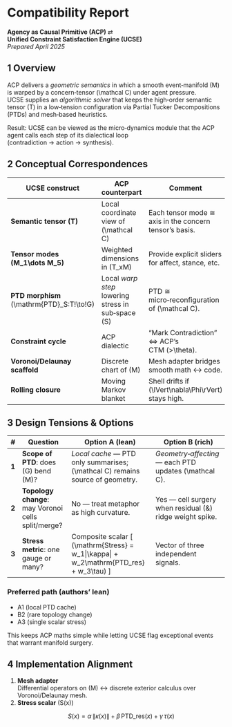 # Compatibility Report  
**Agency as Causal Primitive (ACP)** ⇄ **Unified Constraint Satisfaction Engine (UCSE)**  
*Prepared April 2025*

## 1 Overview  

ACP delivers a *geometric semantics* in which a smooth event‑manifold \(M\) is warped by a concern‑tensor \(\mathcal C\) under agent pressure.  
UCSE supplies an *algorithmic solver* that keeps the high‑order semantic tensor \(T\) in a low‑tension configuration via Partial Tucker Decompositions (PTDs) and mesh‑based heuristics.  

Result: UCSE can be viewed as the micro‑dynamics module that the ACP agent calls each step of its dialectical loop (contradiction → action → synthesis).

## 2 Conceptual Correspondences  

| UCSE construct | ACP counterpart | Comment |
|---|---|---|
| **Semantic tensor \(T\)** | Local coordinate view of \(\mathcal C\) | Each tensor mode ≅ axis in the concern tensor’s basis. |
| **Tensor modes \(M_1\dots M_5\)** | Weighted dimensions in \(T_xM\) | Provide explicit sliders for affect, stance, etc. |
| **PTD morphism** \(\mathrm{PTD}_S:T\!\to\!G\) | Local *warp step* lowering stress in sub‑space \(S\) | PTD ≅ micro‑reconfiguration of \(\mathcal C\). |
| **Constraint cycle** | ACP dialectic | “Mark Contradiction” ⇔ ACP’s CTM \(>\theta\). |
| **Voronoi/Delaunay scaffold** | Discrete chart of \(M\) | Mesh adapter bridges smooth math ↔ code. |
| **Rolling closure** | Moving Markov blanket | Shell drifts if \(\lVert\nabla\Phi\rVert\) stays high. |

## 3 Design Tensions & Options  

| # | Question | Option A (lean) | Option B (rich) |
|---|---|---|---|
| **1** | **Scope of PTD**: does \(G\) bend \(M\)? | *Local cache* — PTD only summarises; \(\mathcal C\) remains source of geometry. | *Geometry‑affecting* — each PTD updates \(\mathcal C\). |
| **2** | **Topology change**: may Voronoi cells split/merge? | No — treat metaphor as high curvature. | Yes — cell surgery when residual \(&\) ridge weight spike. |
| **3** | **Stress metric**: one gauge or many? | Composite scalar  \[ \(\mathrm{Stress} = w_1\|\kappa\| + w_2\mathrm{PTD\_res} + w_3\tau\) \] | Vector of three independent signals. |

### Preferred path (authors’ lean)  
* A1 (local PTD cache)  
* B2 (rare topology change)  
* A3 (single scalar stress)  

This keeps ACP maths simple while letting UCSE flag exceptional events that warrant manifold surgery.

## 4 Implementation Alignment  

1. **Mesh adapter**    
   Differential operators on \(M\) ↔ discrete exterior calculus over Voronoi/Delaunay mesh.  
2. **Stress scalar** \(S(x)\)    
   ```math
   S(x)=\alpha\,\|\kappa(x)\| \;+\; \beta\,\mathrm{PTD\_res}(x) \;+\; \gamma\,\tau(x)

